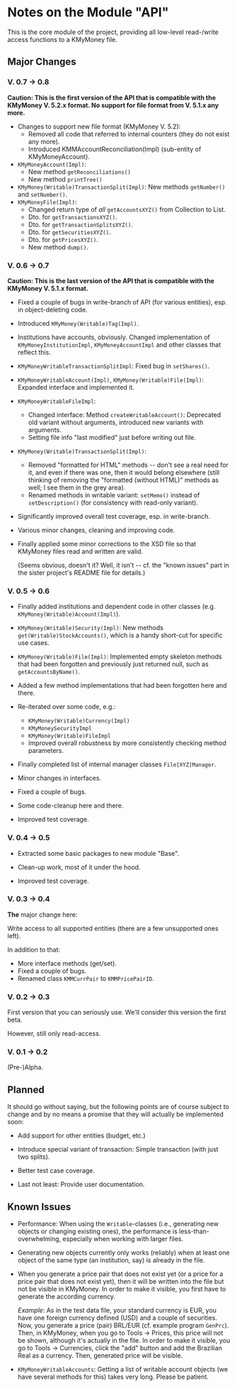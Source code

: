 # Notes on the Module "API"

This is the core module of the project, providing all low-level read-/write access functions to a 
KMyMoney 
file.

## Major Changes 
### V. 0.7 &rarr; 0.8
**Caution: This is the first version of the API that is compatible with the KMyMoney V. 5.2.x format. No support for file format from V. 5.1.x any more.**

* Changes to support new file format (KMyMoney V. 5.2):
  * Removed all code that referred to internal counters (they do not exist any more).
  * Introduced KMMAccountReconciliation(Impl) (sub-entity of KMyMoneyAccount).
* `KMyMoneyAccount(Impl)`: 
  * New method `getReconciliations()`
  * New method `printTree()`
* `KMyMoney(Writable)TransactionSplit(Impl)`: New methods `getNumber()` and `setNumber()`.
* `KMyMoneyFile(Impl)`: 
  * Changed return type of *all* `getAccountsXYZ()` from Collection to List.
  * Dto. for `getTransactionsXYZ()`.
  * Dto. for `getTransactionSplitsXYZ()`.
  * Dto. for `getSecuritiesXYZ()`.
  * Dto. for `getPricesXYZ()`.
  * New method `dump()`.

### V. 0.6 &rarr; 0.7
**Caution: This is the last version of the API that is compatible with the KMyMoney V. 5.1.x format.**

* Fixed a couple of bugs in write-branch of API (for various entities), esp. in object-deleting code.

* Introduced `KMyMoney(Writable)Tag(Impl)`.

* Institutions have accounts, obviously. Changed implementation of `KMyMoneyInstitutionImpl`, `KMyMoneyAccountImpl` and other classes that reflect this.

* `KMyMoneyWritableTransactionSplitImpl`: Fixed bug in `setShares()`.

* `KMyMoneyWritableAccount(Impl)`, `KMyMoney(Writable)File(Impl)`: Expanded interface and implemented it.

* `KMyMoneyWritableFileImpl`: 
  * Changed interface: Method `createWritableAccount()`: Deprecated old variant without arguments, introduced new variants with arguments.
  * Setting file info "last modified" just before writing out file.
    
* `KMyMoney(Writable)TransactionSplit(Impl)`: 
   * Removed "formatted for HTML" methods -- don't see a real need for it, and even if there was one, then it would belong elsewhere (still thinking of removing the "formatted (without HTML)" methods as well; I see them in the grey area).
   * Renamed methods in writable variant: `setMemo()` instead of `setDescription()` (for consistency with read-only variant).

* Significantly improved overall test coverage, esp. in write-branch.

* Various minor changes, cleaning and improving code.

* Finally applied some minor corrections to the XSD file so that KMyMoney files read and written are valid.

  (Seems obvious, doesn't it? Well, it isn't -- cf. the "known issues" part in the sister project's README file for details.)

### V. 0.5 &rarr; 0.6
* Finally added institutions and dependent code in other classes (e.g. `KMyMoney(Writable)Account(Impl)`).

* `KMyMoney(Writable)Security(Impl)`: New methods `get(Writable)StockAccounts()`, which is a handy short-cut for specific use cases.

* `KMyMoney(Writable)File(Impl)`: Implemented empty skeleton methods that had been forgotten and previously just returned null, such as `getAccountsByName()`.

* Added a few method implementations that had been forgotten here and there.

* Re-iterated over some code, e.g.:
	* `KMyMoney(Writable)Currency(Impl)`
	* `KMyMoneySecurityImpl`
	* `KMyMoney(Writable)FileImpl`
	* Improved overall robustness by more consistently checking method parameters.

* Finally completed list of internal manager classes `File[XYZ]Manager`.

* Minor changes in interfaces.

* Fixed a couple of bugs.

* Some code-cleanup here and there.

* Improved test coverage.

### V. 0.4 &rarr; 0.5
* Extracted some basic packages to new module "Base".

* Clean-up work, most of it under the hood.

* Improved test coverage.

### V. 0.3 &rarr; 0.4
**The** major change here: 

Write access to all supported entities (there are a few unsupported ones  left).

In addition to that:

* More interface methods (get/set).
* Fixed a couple of bugs.
* Renamed class `KMMCurrPair` to `KMMPricePairID`.

### V. 0.2 &rarr; 0.3
First version that you can seriously use.
We'll consider this version the first beta.

However, still only read-access.

### V. 0.1 &rarr; 0.2
(Pre-)Alpha.

## Planned
It should go without saying, but the following points are of course subject to change and by no means a promise that they will actually be implemented soon:

* Add support for other entities (budget, etc.)

* Introduce special variant of transaction: Simple transaction (with just two splits).

* Better test case coverage.

* Last not least: Provide user documentation.

## Known Issues
* Performance: When using the `Writable`-classes (i.e., generating new objects or changing existing ones), the performance is less-than-overwhelming, especially when working with larger files.

* Generating new objects currently only works (reliably) when at least one object of the same type (an institution, say) is already in the file.

* When you generate a price pair that does not exist yet (or a price for a price pair that does not exist yet), then it will be written into the file but not be visible in KMyMoney. In order to make it visible, you first have to generate the according currency.

  *Example*: As in the test data file, your standard currency is EUR, you have one foreign currency defined (USD) and a couple of securities. Now, you generate a price (pair) BRL/EUR (cf. example program `GenPrc`). Then, in KMyMoney, when you go to Tools  &rarr; Prices, this price will not be shown, although it's actually in the file. In order to make it visible, you go to Tools &rarr; Currencies, click the "add" button and add the Brazilian Real as a currency. Then, generated price will be visible.

* `KMyMoneyWritableAccounts`: Getting a list of writable account objects (we have several methods for this) takes very long. Please be patient.
